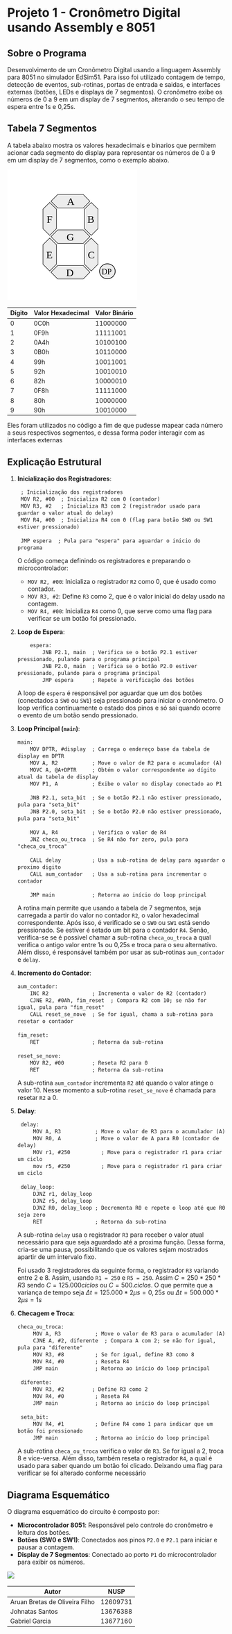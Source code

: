 # Projeto 1 - Cronômetro Digital usando Assembly e 8051

## Sobre o Programa

Desenvolvimento de um Cronômetro Digital usando a linguagem Assembly para 8051 no simulador EdSim51. Para isso foi utilizado contagem de tempo, detecção de eventos, sub-rotinas, portas de entrada e saidas, e interfaces externas (botões, LEDs e displays de 7 segmentos). O cronômetro exibe os números de 0 a 9 em um display de 7 segmentos, alterando o seu tempo de espera entre 1s e 0,25s.

## Tabela 7 Segmentos

A tabela abaixo mostra os valores hexadecimais e binarios que permitem acionar cada segmento do display para representar os números de 0 a 9 em um display de 7 segmentos, como o exemplo abaixo.

![](./7seg.png)

| Dígito | Valor Hexadecimal | Valor Binário  |
|--------|-------------------|----------------|
| 0      | 0C0h              | 11000000       |
| 1      | 0F9h              | 11111001       |
| 2      | 0A4h              | 10100100       |
| 3      | 0B0h              | 10110000       |
| 4      | 99h               | 10011001       |
| 5      | 92h               | 10010010       |
| 6      | 82h               | 10000010       |
| 7      | 0F8h              | 11111000       |
| 8      | 80h               | 10000000       |
| 9      | 90h               | 10010000       |

Eles foram utilizados no código a fim de que pudesse mapear cada número a seus respectivos segmentos, e dessa forma poder interagir com as interfaces externas
## Explicação Estrutural

1. **Inicialização dos Registradores**:  
   ```
    ; Inicialização dos registradores
    MOV R2, #00  ; Inicializa R2 com 0 (contador)
    MOV R3, #2   ; Inicializa R3 com 2 (registrador usado para   guardar o valor atual do delay)
    MOV R4, #00  ; Inicializa R4 com 0 (flag para botão SW0 ou SW1 estiver pressionado)

    JMP espera  ; Pula para "espera" para aguardar o inicio do      programa

   ```
   O código começa definindo os registradores e preparando o microcontrolador:
   - `MOV R2, #00`: Inicializa o registrador `R2` como 0, que é usado como contador.
   - `MOV R3, #2`: Define `R3` como 2, que é o valor inicial do delay usado na contagem.
   - `MOV R4, #00`: Inicializa `R4` como 0, que serve como uma flag para verificar se um botão foi pressionado.


2. **Loop de Espera**:  
    ```assembly
        espera:
            JNB P2.1, main  ; Verifica se o botão P2.1 estiver pressionado, pulando para o programa principal
            JNB P2.0, main  ; Verifica se o botão P2.0 estiver pressionado, pulando para o programa principal
            JMP espera      ; Repete a verificação dos botões
    ```
    A loop de `espera` é responsável por aguardar que um dos botões (conectados a `SW0` ou `SW1`) seja pressionado para iniciar o cronômetro. O loop verifica continuamente o estado dos pinos e só sai quando ocorre o evento de um botão sendo pressionado.



3. **Loop Principal (`main`)**:  
    ```
    main:
        MOV DPTR, #display  ; Carrega o endereço base da tabela de display em DPTR
        MOV A, R2           ; Move o valor de R2 para o acumulador (A)
        MOVC A, @A+DPTR     ; Obtém o valor correspondente ao dígito atual da tabela de display
        MOV P1, A           ; Exibe o valor no display conectado ao P1

        JNB P2.1, seta_bit  ; Se o botão P2.1 não estiver pressionado, pula para "seta_bit"
        JNB P2.0, seta_bit  ; Se o botão P2.0 não estiver pressionado, pula para "seta_bit"

        MOV A, R4           ; Verifica o valor de R4
        JNZ checa_ou_troca  ; Se R4 não for zero, pula para "checa_ou_troca"

        CALL delay          ; Usa a sub-rotina de delay para aguardar o proximo digito
        CALL aum_contador   ; Usa a sub-rotina para incrementar o contador

        JMP main            ; Retorna ao início do loop principal
    ```
    A rotina main permite que usando a tabela de 7 segmentos, seja carregada a partir do valor no contador `R2`, o valor hexadecimal correspondente. Após isso, é verificado se o `SW0` ou `SW1` está sendo pressionado. Se estiver é setado um bit para o contador `R4`. Senão, verifica-se se é possivel chamar a sub-rotina `checa_ou_troca` a qual verifica o antigo valor entre 1s ou 0,25s e troca para o seu alternativo. Além disso, é responsável também por usar as sub-rotinas `aum_contador` e `delay`.

4. **Incremento do Contador**:  
    ```
    aum_contador:
        INC R2              ; Incrementa o valor de R2 (contador)
        CJNE R2, #0Ah, fim_reset  ; Compara R2 com 10; se não for igual, pula para "fim_reset"
        CALL reset_se_nove  ; Se for igual, chama a sub-rotina para resetar o contador

    fim_reset:
        RET                 ; Retorna da sub-rotina

    reset_se_nove:
        MOV R2, #00         ; Reseta R2 para 0
        RET                 ; Retorna da sub-rotina
    ```

   A sub-rotina `aum_contador` incrementa `R2` até quando o valor atinge o valor 10. Nesse momento a sub-rotina `reset_se_nove` é chamada para resetar `R2` a 0. 

5. **Delay**:  
   ```
    delay:
        MOV A, R3           ; Move o valor de R3 para o acumulador (A)
        MOV R0, A           ; Move o valor de A para R0 (contador de delay)
        MOV r1, #250		  ; Move para o registrador r1 para criar um ciclo
        mov r5, #250 		  ; Move para o registrador r1 para criar um ciclo
        
    delay_loop:
        DJNZ r1, delay_loop
        DJNZ r5, delay_loop
        DJNZ R0, delay_loop ; Decrementa R0 e repete o loop até que R0 seja zero
        RET                 ; Retorna da sub-rotina

   ```
   A sub-rotina `delay` usa o registrador `R3` para receber o valor atual necessário para que seja aguardado até a proxima função. Dessa forma, cria-se uma pausa, possibilitando que os valores sejam mostrados apartir de um intervalo fixo. 

    Foi usado 3 registradores da seguinte forma, o registrador `R3` variando entre 2 e 8. Assim, usando `R1 = 250` e `R5 = 250`. Assim $C = 250 * 250 * R3$ sendo $C = 125.000 ciclos$ ou $C = 500.ciclos$. O que permite que a variança de tempo seja $\Delta t = 125.000 * 2 \mu s = 0,25s$ ou $\Delta t = 500.000 * 2 \mu s = 1s$

6. **Checagem e Troca**:
   ```
   checa_ou_troca:
        MOV A, R3           ; Move o valor de R3 para o acumulador (A)
        CJNE A, #2, diferente  ; Compara A com 2; se não for igual, pula para "diferente"
        MOV R3, #8          ; Se for igual, define R3 como 8
        MOV R4, #0          ; Reseta R4
        JMP main            ; Retorna ao início do loop principal

    diferente:
        MOV R3, #2         ; Define R3 como 2
        MOV R4, #0          ; Reseta R4
        JMP main            ; Retorna ao início do loop principal

    seta_bit:
        MOV R4, #1          ; Define R4 como 1 para indicar que um botão foi pressionado
        JMP main            ; Retorna ao início do loop principal
    ```  
   A sub-rotina `checa_ou_troca` verifica o valor de `R3`. Se for igual a 2, troca 8 e vice-versa. Além disso, também reseta o registrador `R4`,  a qual é usado para saber quando um botão foi clicado. Deixando uma flag para verificar se foi alterado conforme necessário

## Diagrama Esquemático

O diagrama esquemático do circuito é composto por:
- **Microcontrolador 8051**: Responsável pelo controle do cronômetro e leitura dos botões.
- **Botões (SW0 e SW1)**: Conectados aos pinos `P2.0` e `P2.1` para iniciar e pausar a contagem.
- **Display de 7 Segmentos**: Conectado ao porto `P1` do microcontrolador para exibir os números.

![](./diagrama.png)



| Autor                          | NUSP      |
| ------------------------------ | --------- |
| Aruan Bretas de Oliveira Filho | 12609731  |
| Johnatas Santos                | 13676388  |
| Gabriel Garcia                 | 13677160  |